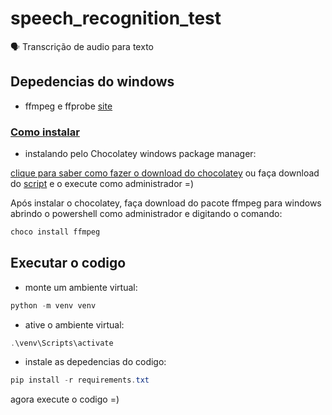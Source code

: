 # speech_recognition_test

🗣 Transcrição de audio para texto

## Depedencias do windows

- ffmpeg e ffprobe [site](https://ffmpeg.org/)

### [Como instalar](https://www.gyan.dev/ffmpeg/builds/)

- instalando pelo Chocolatey windows package manager:

[clique para saber como fazer o download do chocolatey](https://chocolatey.org/install) ou faça download do [script](./install_chocolatey.ps1) e o execute como administrador =)

Após instalar o chocolatey, faça download do pacote ffmpeg para windows abrindo o powershell como administrador e digitando o comando:

```ps1
choco install ffmpeg
```

## Executar o codigo

- monte um ambiente virtual:

```ps1
python -m venv venv
```

- ative o ambiente virtual:

```ps1
.\venv\Scripts\activate
```

- instale as depedencias do codigo:

```ps1
pip install -r requirements.txt
```

agora execute o codigo =)
